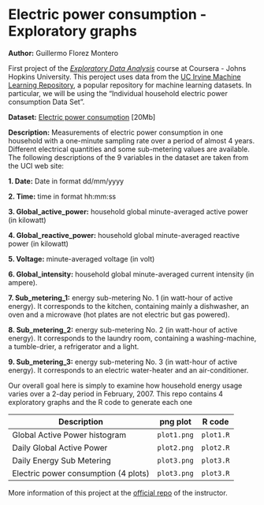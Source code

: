 # Electric power consumption - Exploratory graphs
**Author:** Guillermo Florez Montero

First project of the [*Exploratory Data Analysis*](https://www.coursera.org/learn/exploratory-data-analysis) course at Coursera - Johns Hopkins University.
This peroject uses data from the [UC Irvine Machine Learning Repository](http://archive.ics.uci.edu/ml/index.php), a popular repository for machine learning datasets. 
In particular, we will be using the “Individual household electric power consumption Data Set”.

**Dataset:** [Electric power consumption](https://d396qusza40orc.cloudfront.net/exdata%2Fdata%2Fhousehold_power_consumption.zip) [20Mb]

**Description:** Measurements of electric power consumption in one household with a one-minute sampling rate over a period of almost 4 years. Different electrical quantities and some sub-metering values are available.
The following descriptions of the 9 variables in the dataset are taken from the UCI web site:

**1. Date:** Date in format dd/mm/yyyy

**2. Time:** time in format hh:mm:ss

**3. Global_active_power:** household global minute-averaged active power (in kilowatt)

**4. Global_reactive_power:** household global minute-averaged reactive power (in kilowatt)

**5. Voltage:** minute-averaged voltage (in volt)

**6. Global_intensity:** household global minute-averaged current intensity (in ampere).

**7. Sub_metering_1:** energy sub-metering No. 1 (in watt-hour of active energy). It corresponds to the kitchen, containing mainly a dishwasher, 
an oven and a microwave (hot plates are not electric but gas powered).

**8. Sub_metering_2:** energy sub-metering No. 2 (in watt-hour of active energy). It corresponds to the laundry room, containing a washing-machine, 
a tumble-drier, a refrigerator and a light.

**9. Sub_metering_3:** energy sub-metering No. 3 (in watt-hour of active energy). It corresponds to an electric water-heater and an air-conditioner.

Our overall goal here is simply to examine how household energy usage varies over a 2-day period in February, 2007. 
This repo contains 4 exploratory graphs and the R code to generate each one 
<br/>

Description | png plot | R code
--- | --- | --- 
Global Active Power histogram | `plot1.png` | `plot1.R`
Daily Global Active Power  | `plot2.png` | `plot2.R`
Daily Energy Sub Metering   | `plot3.png` | `plot3.R`
Electric power consumption (4 plots) | `plot3.png` | `plot3.R`


More information of this project at the [official repo](https://github.com/rdpeng/ExData_Plotting1) of the instructor.
